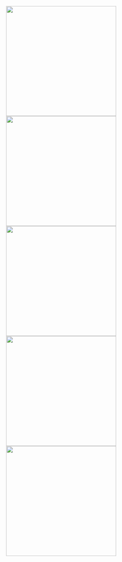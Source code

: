 <img src="assets/screenshots/screen1.png" width="300"/>
<img src="assets/screenshots/screen2.png" width="300"/>
<img src="assets/screenshots/screen3.png" width="300"/>
<img src="assets/screenshots/screen4.png" width="300"/>
<img src="assets/screenshots/screen5.png" width="300"/>
